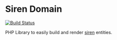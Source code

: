 # Siren Domain

[![Build Status](https://travis-ci.org/pinpoint-software/siren-domain.svg?branch=master)](https://travis-ci.org/pinpoint-software/siren-domain)

PHP Library to easily build and render [siren][1] entities.

[1]: https://github.com/kevinswiber/siren "Siren: a hypermedia specification for representing entities"
